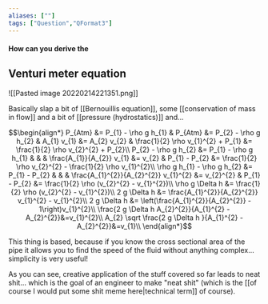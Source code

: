 ```yaml
---
aliases: [""]
tags: ["Question","QFormat3"]
---
```


#### How can you derive the
## Venturi meter equation

![[Pasted image 20220214221351.png]]

Basically slap a bit of [[Bernouillis equation]], some [[conservation of mass in flow]] and a bit of [[pressure (hydrostatics)]] and...

$$\begin{align*}
P_{Atm} &= P_{1} - \rho g h_{1} & P_{Atm} &= P_{2} - \rho g h_{2} & A_{1} v_{1} &= A_{2} v_{2} & \frac{1}{2} \rho v_{1}^{2} + P_{1} &= \frac{1}{2} \rho v_{2}^{2} + P_{2}\\
P_{2} - \rho g h_{2} &= P_{1} - \rho g h_{1} & & & \frac{A_{1}}{A_{2}} v_{1} &= v_{2} &  P_{1} - P_{2} &= \frac{1}{2} \rho v_{2}^{2} - \frac{1}{2} \rho v_{1}^{2}\\
\rho g h_{1} - \rho g h_{2} &= P_{1} - P_{2} & & & \frac{A_{1}^{2}}{A_{2}^{2}} v_{1}^{2} &= v_{2}^{2} &  P_{1} - P_{2} &= \frac{1}{2} \rho (v_{2}^{2} - v_{1}^{2})\\
\rho g \Delta h &= \frac{1}{2} \rho (v_{2}^{2} - v_{1}^{2})\\
2 g \Delta h &= \frac{A_{1}^{2}}{A_{2}^{2}} v_{1}^{2} - v_{1}^{2}\\
2 g \Delta h &= \left(\frac{A_{1}^{2}}{A_{2}^{2}} - 1\right)v_{1}^{2}\\
 \frac{2 g \Delta h A_{2}^{2}}{A_{1}^{2} - A_{2}^{2}}&=v_{1}^{2}\\
A_{2} \sqrt \frac{2 g \Delta h  }{A_{1}^{2} - A_{2}^{2}}&=v_{1}\\
\end{align*}$$

This thing is based, because if you know the cross sectional area of the pipe it allows you to find the speed of the fluid without anything complex... simplicity is very useful!

As you can see, creative application of the stuff covered so far leads to neat shit... which is the goal of an engineer to make "neat shit" (which is the [[of course I would put some shit meme here|technical term]] of course).